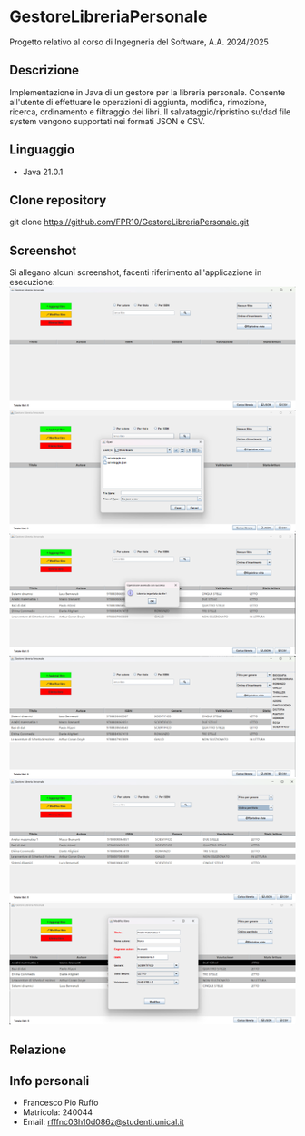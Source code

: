 # GestoreLibreriaPersonale
Progetto relativo al corso di Ingegneria del Software, A.A. 2024/2025

## Descrizione
Implementazione in Java di un gestore per la libreria personale. Consente all'utente di effettuare le operazioni di
aggiunta, modifica, rimozione, ricerca, ordinamento e filtraggio dei libri.
Il salvataggio/ripristino su/dad file system vengono supportati nei formati JSON e CSV.

## Linguaggio
- Java 21.0.1

## Clone repository
git clone https://github.com/FPR10/GestoreLibreriaPersonale.git


## Screenshot
Si allegano alcuni screenshot, facenti riferimento all'applicazione in esecuzione:
![Schermata vuota](src/images/1.png)
![Ripristino libreria da file](src/images/2.png)
![Corretto ripristino da file](src/images/3.png)
![Filtraggio](src/images/4.png)
![Ordinamento](src/images/5.png)
![Modifica](src/images/6.png)

## Relazione

## Info personali
- Francesco Pio Ruffo
- Matricola: 240044
- Email: rfffnc03h10d086z@studenti.unical.it


